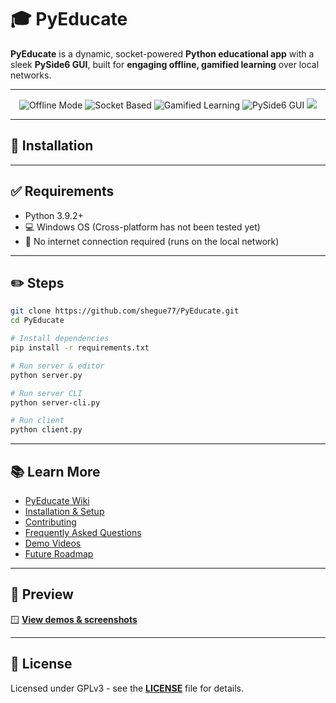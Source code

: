 # 🎓 PyEducate

**PyEducate** is a dynamic, socket-powered **Python educational app** with a sleek **PySide6 GUI**, built for **engaging offline, gamified learning** over local networks.

---

<p align="center">
  <img src="https://img.shields.io/badge/Offline_Mode-Enabled-brightgreen?style=for-the-badge&logo=wifi" alt="Offline Mode">
  <img src="https://img.shields.io/badge/Network-Socket_Based-blue?style=for-the-badge&logo=python" alt="Socket Based">
  <img src="https://img.shields.io/badge/Gamified-Learning-ff69b4?style=for-the-badge&logo=star" alt="Gamified Learning">
  <img src="https://img.shields.io/badge/GUI-PySide6-6f42c1?style=for-the-badge&logo=qt" alt="PySide6 GUI">
  <a href="LICENSE"><img src="https://img.shields.io/badge/license-GPLv3-6f42c1?style=for-the-badge&logo=github"></a>
</p>

---

## 🚀 Installation

---

## ✅ Requirements
- Python 3.9.2+
- 💻 Windows OS (Cross-platform has not been tested yet)
- 🚫 No internet connection required (runs on the local network)

---

## ✏️ Steps
```bash
git clone https://github.com/shegue77/PyEducate.git
cd PyEducate

# Install dependencies
pip install -r requirements.txt
```

```bash
# Run server & editor
python server.py
```

```bash
# Run server CLI
python server-cli.py
```

```bash
# Run client
python client.py
```

---

## 📚 Learn More
- [PyEducate Wiki](https://github.com/shegue77/PyEducate/wiki)
- [Installation & Setup](https://github.com/shegue77/PyEducate/wiki/Installation)
- [Contributing](https://github.com/shegue77/PyEducate/wiki/Contributing)
- [Frequently Asked Questions](https://github.com/shegue77/PyEducate/wiki/FAQ)
- [Demo Videos](https://github.com/shegue77/PyEducate/wiki/Demos)
- [Future Roadmap](https://github.com/shegue77/PyEducate/wiki/Roadmap)

---

## 📸 Preview

🪟 **[View demos & screenshots](https://github.com/shegue77/PyEducate/wiki/Screenshots)**

---

## 📜 License
Licensed under GPLv3 - see the **[LICENSE](LICENSE)** file for details.